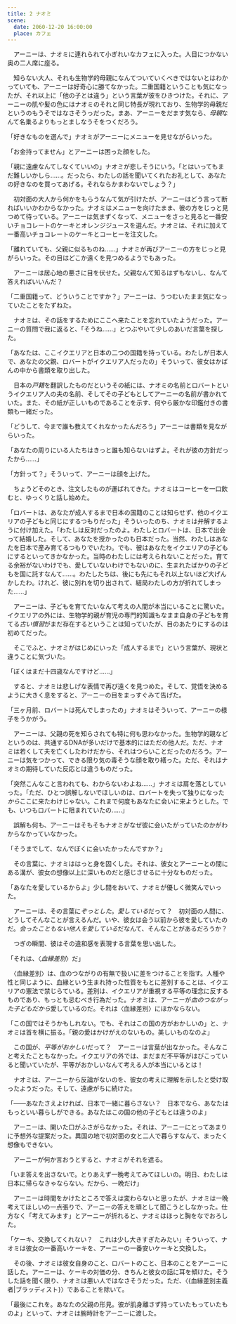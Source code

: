 ```yaml
---
title: 2 ナオミ
scene:
  date: 2060-12-20 16:00:00
  place: カフェ
---
```


　アーニーは、ナオミに連れられて小ぎれいなカフェに入った。人目につかない奥の二人席に座る。

　知らない大人、それも生物学的母親になんてついていくべきではないとはわかっていても、アーニーは好奇心に勝てなかった。二重国籍ということも気になったが、それ以上に「他の子とは違う」という言葉が彼をひきつけた。それに、アーニーの肌や髪の色にはナオミのそれと同じ特長が現れており、生物学的母親だというのもうそではなさそうっだった。まあ、アーニーをだます気なら、*母親*なんて名乗るよりもっとましなうそをつくだろう。

「好きなものを選んで」ナオミがアーニーにメニューを見せながらいった。

「お金持ってません」とアーニーは困った顔をした。

「親に遠慮なんてしなくていいの」ナオミが悲しそうにいう。「とはいってもまだ難しいかしら……。だったら、わたしの話を聞いてくれたお礼として、あなたの好きなのを買ってあげる。それならかまわないでしょう？」

　初対面の大人から何かをもらうなんて気が引けたが、アーニーはどう言って断ればいいかわからなかった。ナオミはメニューを向けたまま、彼の方をじっと見つめて待っている。アーニーは気まずくなって、メニューをさっと見ると一番安いチョコレートのケーキとオレンジジュースを選んだ。ナオミは、それに加えて一番高いチョコレートのケーキとコーヒーを注文した。

「離れていても、父親に似るものね……」ナオミが再びアーニーの方をじっと見がらいった。その目はどこか遠くを見つめるようでもあった。

　アーニーは居心地の悪さに目を伏せた。父親なんて知るはずもないし、なんて答えればいいんだ？

「二重国籍って、どういうことですか？」アーニーは、うつむいたまま気になっていたことをたずねた。

　ナオミは、その話をするためにここへ来たことを忘れていたようだった。アーニーの質問で我に返ると、「そうね……」とつぶやいて少しのあいだ言葉を探した。

「あなたは、ここイクエリアと日本の二つの国籍を持っている。わたしが日本人で、あなたの父親、ロバートがイクエリア人だったの」そういって、彼女はかばんの中から書類を取り出した。

　日本の*戸籍*を翻訳したものだというその紙には、ナオミの名前とロバートというイクエリア人の夫の名前、そしてその子どもとしてアーニーの名前が書かれていた。また、その紙が正しいものであることを示す、何やら厳かな印鑑付きの書類も一緒だった。

「どうして、今まで誰も教えてくれなかったんだろう」アーニーは書類を見ながらいった。

「あなたの周りにいる人たちはきっと誰も知らないはずよ。それが彼の方針だったから……」

「方針って？」そういって、アーニーは顔を上げた。

　ちょうどそのとき、注文したものが運ばれてきた。ナオミはコーヒーを一口飲むと、ゆっくりと話し始めた。

「ロバートは、あなたが成人するまで日本の国籍のことは知らせず、他のイクエリアの子どもと同じにするつもりだった」そういったのち、ナオミは弁解するように付け加えた。「わたしは反対だったのよ。わたしとロバートは、日本で出会って結婚した。そして、あなたを授かったのも日本だった。当然、わたしはあなたを日本で産み育てるつもりでいたわ。でも、彼はあなたをイクエリアの子どもにするといってきかなかった。当時のわたしには考えられないことだった。育てる余裕がないわけでも、愛していないわけでもないのに、生まれたばかりの子どもを国に託すなんて……。わたしたちは、後にも先にもそれ以上ないほど大げんかしたわ。けれど、彼に別れを切り出されて、結局わたしの方が折れてしまった……」

　アーニーは、子どもを育てたいなんて考えの人間が本当にいることに驚いた。イクエリアの外には、生物学的親が育児の専門的知識もなまま自身の子どもを育てる*古い慣習*がまだ存在するということは知っていたが、目のあたりにするのは初めてだった。

　そこでふと、ナオミがはじめにいった「成人するまで」という言葉が、現状と違うことに気づいた。

「ぼくはまだ十四歳なんですけど……」

　すると、ナオミは悲しげな表情で再び遠くを見つめた。そして、覚悟を決めるように大きく息をすると、アーニーの目をまっすぐみて告げた。

「三ヶ月前、ロバートは死んでしまったの」ナオミはそういって、アーニーの様子をうかがう。

　アーニーは、父親の死を知らされても特に何も思わなかった。生物学的親などというのは、共通するDNAが多いだけで基本的にはただの他人だ。ただ、ナオミは若くして夫を亡くしたわけだから、それはつらいことだったのだろう。アーニーは気をつかって、できる限り気の毒そうな顔を取り繕った。ただ、それはナオミの期待していた反応とは違うものだった。

「突然こんなこと言われても、わからないわよね……」ナオミは肩を落としていった。「ただ、ひとつ誤解しないでほしいのは、ロバートを失って独りになった*から*ここに来たわけじゃない。これまで何度もあなたに会いに来ようとした。でも、いつもロバートに阻まれていたの……」

　誤解も何も、アーニーはそもそもナオミがなぜ彼に会いたがっていたのかがわからなかっていなかった。

「そうまでして、なんでぼくに会いたかったんですか？」

　その言葉に、ナオミははっと身を固くした。それは、彼女とアーニーとの間にある溝が、彼女の想像以上に深いものだと感じさせるに十分なものだった。

「あなたを愛しているからよ」少し間をおいて、ナオミが優しく微笑んでいった。

　アーニーは、その言葉に*ぞっとした*。*愛している*だって？　初対面の人間に、どうしてそんなことが言えるんだ。いや、彼女は会う以前から彼を愛していたのだ。*会ったこともない他人を愛している*だなんて、そんなことがあるだろうか？

　つぎの瞬間、彼はその違和感を表現する言葉を思い出した。

「それは、〈*血縁差別*〉だ」

　〈血縁差別〉は、血のつながりの有無で扱いに差をつけることを指す。人種や性と同じように、血縁という生まれ持った性質をもとに差別することは、イクエリアの憲法で禁じらている。差別は、イクエリアが重視する平等の理念に反するものであり、もっとも忌むべき行為だった。ナオミは、アーニーが*血のつながった子どもだから*愛しているのだ。それは〈血縁差別〉にほかならない。

「この国ではそうかもしれない。でも、それはこの国の方がおかしいの」と、ナオミは首を横に振る。「親の愛はかけがえのないもの。美しいものなのよ」

　この国が、*平等がおかしい*だって？　アーニーは言葉が出なかった。そんなこと考えたこともなかった。イクエリアの外では、まだまだ不平等がはびこっていると聞いていたが、平等がおかしいなんて考える人が本当にいるとは！

　ナオミは、アーニーから反論がないのを、彼女の考えに理解を示したと受け取ったようだった。そして、遠慮がちに続けた。

「――あなたさえよければ、日本で一緒に暮らさない？　日本でなら、あなたはもっといい暮らしができる。あなたはこの国の他の子どもとは違うのよ」

　アーニーは、開いた口がふさがらなかった。それは、アーニーにとってあまりに予想外な提案だった。異国の地で初対面の女と二人で暮らすなんて、まったく想像もできない。

　アーニーが何か言おうとすると、ナオミがそれを遮る。

「いま答えを出さないで。とりあえず一晩考えてみてほしいの。明日、わたしは日本に帰らなきゃならない。だから、一晩だけ」

　アーニーは時間をかけたところで答えは変わらないと思ったが、ナオミは一晩考えてほしいの一点張りで、アーニーの答えを頑として聞こうとしなかった。仕方なく「考えてみます」とアーニーが折れると、ナオミはほっと胸をなでおろした。

「ケーキ、交換してくれない？　これは少し大きすぎたみたい」そういって、ナオミは彼女の一番高いケーキを、アーニーの一番安いケーキと交換した。

　その後、ナオミは彼女自身のこと、ロバートのこと、日本のことをアーニーに話した。アーニーは、ケーキの対価の分、きちんと彼女の話に耳を傾けた。そうした話を聞く限り、ナオミは悪い人ではなさそうだった。ただ、〈{血縁差別主義者|ブラッディスト}〉であることを除いて。

「最後にこれを。あなたの父親の形見。彼が肌身離さず持っていたもっていたものよ」といって、ナオミは腕時計をアーニーに渡した。
